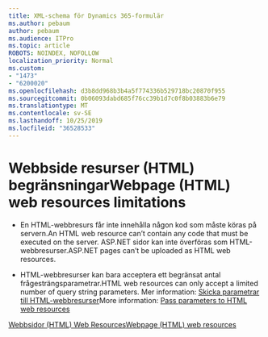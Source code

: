 ```yaml
---
title: XML-schema för Dynamics 365-formulär
ms.author: pebaum
author: pebaum
ms.audience: ITPro
ms.topic: article
ROBOTS: NOINDEX, NOFOLLOW
localization_priority: Normal
ms.custom:
- "1473"
- "6200020"
ms.openlocfilehash: d3b8dd968b3b4a5f774336b529718bc20870f955
ms.sourcegitcommit: 0b06093dabd685f76cc39b1d7c0f8b03883b6e79
ms.translationtype: MT
ms.contentlocale: sv-SE
ms.lasthandoff: 10/25/2019
ms.locfileid: "36528533"
---
```

# <a name="webpage-html-web-resources-limitations"></a><span data-ttu-id="c678a-102">Webbside resurser (HTML) begränsningar</span><span class="sxs-lookup"><span data-stu-id="c678a-102">Webpage (HTML) web resources limitations</span></span>

* <span data-ttu-id="c678a-103">En HTML-webbresurs får inte innehålla någon kod som måste köras på servern.</span><span class="sxs-lookup"><span data-stu-id="c678a-103">An HTML web resource can’t contain any code that must be executed on the server.</span></span> <span data-ttu-id="c678a-104">ASP.NET sidor kan inte överföras som HTML-webbresurser.</span><span class="sxs-lookup"><span data-stu-id="c678a-104">ASP.NET pages can’t be uploaded as HTML web resources.</span></span>

* <span data-ttu-id="c678a-105">HTML-webbresurser kan bara acceptera ett begränsat antal frågesträngsparametrar.</span><span class="sxs-lookup"><span data-stu-id="c678a-105">HTML web resources can only accept a limited number of query string parameters.</span></span> <span data-ttu-id="c678a-106">Mer information: [Skicka parametrar till HTML-webbresurser](https://docs.microsoft.com/dynamics365/customer-engagement/developer/webpage-html-web-resources#BKMK_PassingParametersToWebResources)</span><span class="sxs-lookup"><span data-stu-id="c678a-106">More information: [Pass parameters to HTML web resources](https://docs.microsoft.com/dynamics365/customer-engagement/developer/webpage-html-web-resources#BKMK_PassingParametersToWebResources)</span></span>

[<span data-ttu-id="c678a-107">Webbsidor (HTML) Web Resources</span><span class="sxs-lookup"><span data-stu-id="c678a-107">Webpage (HTML) web resources</span></span>](https://docs.microsoft.com/dynamics365/customer-engagement/developer/webpage-html-web-resources)
